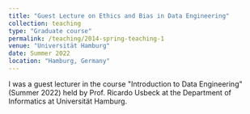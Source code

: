 ```yaml
---
title: "Guest Lecture on Ethics and Bias in Data Engineering"
collection: teaching
type: "Graduate course"
permalink: /teaching/2014-spring-teaching-1
venue: "Universität Hamburg"
date: Summer 2022
location: "Hamburg, Germany"
---
```


I was a guest lecturer in the course "Introduction to Data Engineering" (Summer 2022) held by Prof. Ricardo Usbeck at the Department of Informatics at Universität Hamburg.
